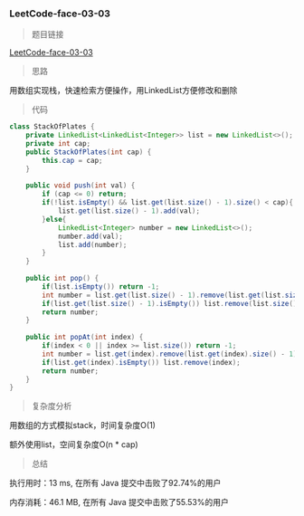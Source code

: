 ### LeetCode-face-03-03

> 题目链接

[LeetCode-face-03-03](https://leetcode-cn.com/problems/stack-of-plates-lcci/)

> 思路

用数组实现栈，快速检索方便操作，用LinkedList方便修改和删除

> 代码

```java
class StackOfPlates {
    private LinkedList<LinkedList<Integer>> list = new LinkedList<>();
    private int cap;
    public StackOfPlates(int cap) {
        this.cap = cap;
    }
    
    public void push(int val) {
        if (cap <= 0) return;
        if(!list.isEmpty() && list.get(list.size() - 1).size() < cap){
            list.get(list.size() - 1).add(val);
        }else{
            LinkedList<Integer> number = new LinkedList<>();
            number.add(val);
            list.add(number);
        }
    }
    
    public int pop() {
        if(list.isEmpty()) return -1;
        int number = list.get(list.size() - 1).remove(list.get(list.size() - 1).size() - 1);
        if(list.get(list.size() - 1).isEmpty()) list.remove(list.size() - 1);
        return number;
    }
    
    public int popAt(int index) {
        if(index < 0 || index >= list.size()) return -1;
        int number = list.get(index).remove(list.get(index).size() - 1);
        if(list.get(index).isEmpty()) list.remove(index);
        return number;
    }
}
```

> 复杂度分析

用数组的方式模拟stack，时间复杂度O(1)

额外使用list，空间复杂度O(n * cap)

> 总结

执行用时：13 ms, 在所有 Java 提交中击败了92.74%的用户

内存消耗：46.1 MB, 在所有 Java 提交中击败了55.53%的用户
